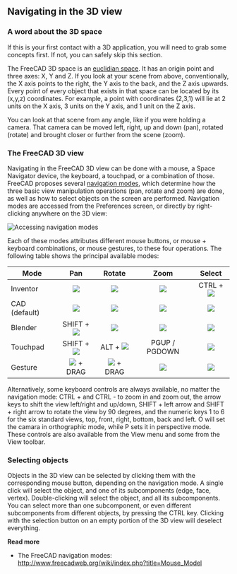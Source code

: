 ## Navigating in the 3D view

### A word about the 3D space

If this is your first contact with a 3D application, you will need to grab some concepts first. If
not, you can safely skip this section.

The FreeCAD 3D space is an [euclidian space](https://en.wikipedia.org/wiki/Euclidean_space). It has
an origin point and three axes: X, Y and Z. If you look at your scene from above, conventionally, the
X axis points to the right, the Y axis to the back, and the Z axis upwards. Every point of every
object that exists in that space can be located by its (x,y,z) coordinates. For example, a point with
coordinates (2,3,1) will lie at 2 units on the X axis, 3 units on the Y axis, and 1 unit on the Z axis.

You can look at that scene from any angle, like if you were holding a camera. That camera can be moved
left, right, up and down (pan), rotated (rotate) and brought closer or further from the scene (zoom).

### The FreeCAD 3D view

Navigating in the FreeCAD 3D view can be done with a mouse, a Space Navigator device, the keyboard,
a touchpad, or a combination of those. FreeCAD proposes several 
[navigation modes](http://www.freecadweb.org/wiki/index.php?title=Mouse_Model), which determine how
the three basic view manipulation operations (pan, rotate and zoom) are done, as well as how to
select objects on the screen are performed. Navigation modes are accessed from the Preferences screen, 
or directly by right-clicking anywhere on the 3D view:

![Accessing navigation modes](http://www.freecadweb.org/wiki/images/2/2e/Freecad-interface-05.jpg)

Each of these modes attributes different mouse buttons, or mouse + keyboard combinations, or
mouse gestures, to these four operations. The following table shows the principal available modes:

| Mode                          | Pan           | Rotate     | Zoom      | Select     |
| ----------------------------- |:-------------:| :---------:|:---------:|:----------:|
| Inventor | ![](http://www.freecadweb.org/wiki/images/7/7e/Select-mouse.svg) | ![](http://www.freecadweb.org/wiki/images/9/92/Rotate-mouse.svg) | ![](http://www.freecadweb.org/wiki/images/b/bf/Zoom-mouse.svg) | CTRL + ![](http://www.freecadweb.org/wiki/images/7/7e/Select-mouse.svg) | 
| CAD (default) | ![](http://www.freecadweb.org/wiki/images/e/e9/Pan-mouse.svg) | ![](http://www.freecadweb.org/wiki/images/9/92/Rotate-mouse.svg) | ![](http://www.freecadweb.org/wiki/images/b/bf/Zoom-mouse.svg) | ![](http://www.freecadweb.org/wiki/images/7/7e/Select-mouse.svg) | 
| Blender | SHIFT + ![](http://www.freecadweb.org/wiki/images/e/e9/Pan-mouse.svg) | ![](http://www.freecadweb.org/wiki/images/e/e9/Pan-mouse.svg) | ![](http://www.freecadweb.org/wiki/images/b/bf/Zoom-mouse.svg) | ![](http://www.freecadweb.org/wiki/images/7/7e/Select-mouse.svg) | 
| Touchpad | SHIFT + ![](http://www.freecadweb.org/wiki/images/7/78/Touchpad.png) | ALT + ![](http://www.freecadweb.org/wiki/images/7/78/Touchpad.png) | PGUP / PGDOWN | ![](http://www.freecadweb.org/wiki/images/b/bb/Select-touchpad.png) |
| Gesture | ![](http://www.freecadweb.org/wiki/images/0/06/Pan-mouse-Ctrl.svg) + DRAG | ![](http://www.freecadweb.org/wiki/images/7/7e/Select-mouse.svg) + DRAG | ![](http://www.freecadweb.org/wiki/images/b/bf/Zoom-mouse.svg) | ![](http://www.freecadweb.org/wiki/images/7/7e/Select-mouse.svg) |

Alternatively, some keyboard controls are always available, no matter the navigation mode: CTRL + and CTRL - to
zoom in and zoom out, the arrow keys to shift the view left/right and up/down, SHIFT + left arrow and SHIFT + right
arrow to rotate the view by 90 degrees, and the numeric keys 1 to 6 for the six standard views, top, front, right,
bottom, back and left. O will set the camara in orthographic mode, while P sets it in perspective mode. These 
controls are also available from the View menu and some from the View toolbar.

### Selecting objects

Objects in the 3D view can be selected by clicking them with the corresponding mouse button, depending on
the navigation mode. A single click will select the object, and one of its subcomponents (edge, face, vertex).
Double-clicking will select the object, and all its subcomponents. You can select more than one subcomponent, or
even different subcomponents from different objects, by pressing the CTRL key. Clicking with the selection button
on an empty portion of the 3D view will deselect everything.

**Read more**

* The FreeCAD navigation modes: http://www.freecadweb.org/wiki/index.php?title=Mouse_Model
